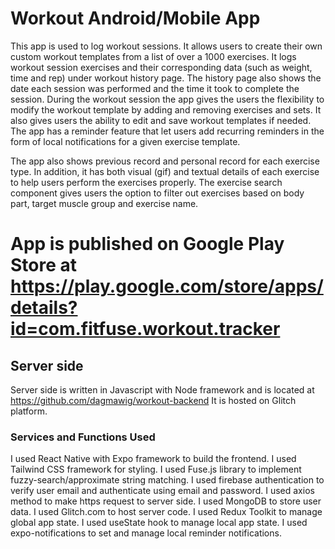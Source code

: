 # Workout Android/Mobile App
This app is used  to log workout sessions. It allows users to create their own custom workout templates from a list of over a 1000 exercises. It logs workout session exercises and their corresponding data (such as weight, time and rep) under workout history page. The history page also shows the date each session was performed and the time it took to complete the session. During the workout session the app gives the users the flexibility to modify the workout template by adding and removing exercises and sets. It also gives users the ability to edit and save workout templates if needed. The app has a reminder feature that let users add recurring reminders in the form of local notifications for a given exercise template.

The app also shows previous record and personal record for each exercise type. In addition, it has both visual (gif) and textual details of each exercise to help users perform the exercises properly. The exercise search component gives users the option to filter out exercises based on body part, target muscle group and exercise name.

# App is published on Google Play Store at https://play.google.com/store/apps/details?id=com.fitfuse.workout.tracker

## Server side 
Server side is written in Javascript with Node framework and is located at https://github.com/dagmawig/workout-backend
It is hosted on Glitch platform.

### Services and Functions Used
I used React Native with Expo framework to build the frontend.
I used Tailwind CSS framework for styling.
I used Fuse.js library to implement fuzzy-search/approximate string matching.
I used firebase authentication to verify user email and authenticate using email and password.
I used axios method to make https request to server side.
I used MongoDB to store user data.
I used Glitch.com to host server code.
I used Redux Toolkit to manage global app state.
I used useState hook to manage local app state.
I used expo-notifications to set and manage local reminder notifications.